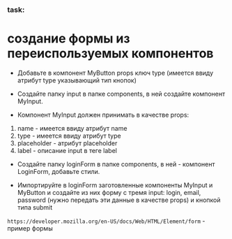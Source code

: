 ### task:

# создание формы из переиспользуемых компонентов

- Добавьте в компонент MyButton props ключ type (имеется ввиду атрибут type указывающий тип кнопок)

- Создайте папку input в папке components, в ней создайте компонент MyInput.

- Компонент MyInput должен принимать в качестве props:

1. name - имеется ввиду атрибут name
2. type - имеется ввиду атрибут type
3. placeholder - атрибут placeholder
4. label - описание input в теге label

- Создайте папку loginForm в папке components, в ней - компонент LoginForm, добавьте стили.

- Импортируйте в loginForm заготовленные компоненты MyInput и MyButton и создайте из них форму с тремя input: login, email, password (нужно передать эти данные в качестве props) и кнопкой типа submit

`https://developer.mozilla.org/en-US/docs/Web/HTML/Element/form` - пример формы
